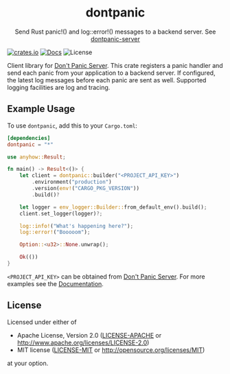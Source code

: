 <div align="center">
    <h1>dontpanic</h1>
    <p>
        Send Rust panic!() and log::error!() messages to a backend server.
        See <a href="https://github.com/peterprototypes/dontpanic-server">dontpanic-server</a>
    </p>
</div>

[![crates.io](https://img.shields.io/crates/v/dontpanic?label=latest)](https://crates.io/crates/dontpanic)
[![Docs](https://docs.rs/dontpanic/badge.svg)](https://docs.rs/dontpanic)
![License](https://img.shields.io/crates/l/dontpanic.svg)

Client library for [Don't Panic Server](https://github.com/peterprototypes/dontpanic-server).
This crate registers a panic handler and send each panic from your application to a backend server.
If configured, the latest log messages before each panic are sent as well.
Supported logging facilities are log and tracing.

## Example Usage

To use `dontpanic`, add this to your `Cargo.toml`:

```toml
[dependencies]
dontpanic = "*"
```

```rust
use anyhow::Result;

fn main() -> Result<()> {
    let client = dontpanic::builder("<PROJECT_API_KEY>")
        .environment("production")
        .version(env!("CARGO_PKG_VERSION"))
        .build()?

    let logger = env_logger::Builder::from_default_env().build();
    client.set_logger(logger)?;

    log::info!("What's happening here?");
    log::error!("Booooom");

    Option::<u32>::None.unwrap();

    Ok(())
}
```

`<PROJECT_API_KEY>` can be obtained from [Don't Panic Server](https://github.com/peterprototypes/dontpanic-server). For more examples see the [Documentation](https://docs.rs/dontpanic).

## License

Licensed under either of

-   Apache License, Version 2.0
    ([LICENSE-APACHE](LICENSE-APACHE) or <http://www.apache.org/licenses/LICENSE-2.0>)
-   MIT license
    ([LICENSE-MIT](LICENSE-MIT) or <http://opensource.org/licenses/MIT>)

at your option.